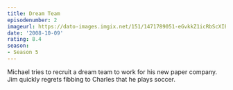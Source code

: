 ```yaml
---
title: Dream Team
episodenumber: 2
imageurl: https://dato-images.imgix.net/151/1471789051-eGvkkZ1icRbScXIEEBq6taDmF1N.jpg?ixlib=rb-1.1.0&ch=DPR%2CWidth&auto=compress%2Cformat
date: '2008-10-09'
rating: 8.4
season:
- Season 5
---
```


Michael tries to recruit a dream team to work for his new paper company. Jim quickly regrets fibbing to Charles that he plays soccer.